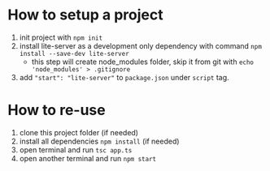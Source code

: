 # How to setup a project

1. init project with `npm init`
2. install lite-server as a development only dependency with command `npm install --save-dev lite-server`
    - this step will create node_modules folder, skip it from git with `echo 'node_modules' > .gitignore`
3. add `"start": "lite-server"` to `package.json` under `script` tag.

# How to re-use

1. clone this project folder (if needed)
2. install all dependencies `npm install` (if needed)
3. open terminal and run `tsc app.ts`
4. open another terminal and run `npm start`